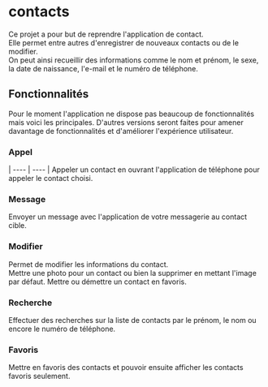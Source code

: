 # contacts
Ce projet a pour but de reprendre l'application de contact.  
Elle permet entre autres d'enregistrer de nouveaux contacts ou de le modifier.  
On peut ainsi recueillir des informations comme le nom et prénom, le sexe, la date de naissance, l'e-mail et le numéro de téléphone.

## Fonctionnalités
Pour le moment l'application ne dispose pas beaucoup de fonctionnalités mais voici les principales. 
D'autres versions seront faites pour amener davantage de fonctionnalités et d'améliorer l'expérience utilisateur. 

### Appel
| ---- | ---- |
Appeler un contact en ouvrant l'application de téléphone pour appeler le contact choisi.

### Message 
Envoyer un message avec l'application de votre messagerie au contact cible.

### Modifier
Permet de modifier les informations du contact.  
Mettre une photo pour un contact ou bien la supprimer en mettant l'image par défaut.
Mettre ou démettre un contact en favoris.

### Recherche
Effectuer des recherches sur la liste de contacts par le prénom, le nom ou encore le numéro de téléphone. 

### Favoris
Mettre en favoris des contacts et pouvoir ensuite afficher les contacts favoris seulement. 
